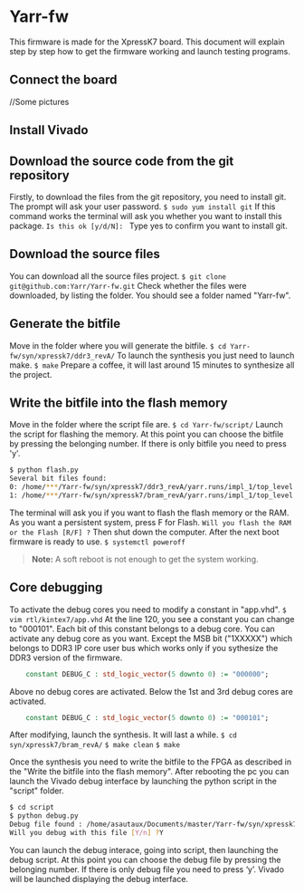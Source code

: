 # Yarr-fw
This firmware is made for the XpressK7 board. This document will explain step by step how to get the firmware working and launch testing programs.

## Connect the board
//Some pictures

## Install Vivado

## Download the source code from the git repository

Firstly, to download the files from the git repository, you need to install git. The prompt will ask your user password.
`$ sudo yum install git`
If this command works the terminal will ask you whether you want to install this package.
`Is this ok [y/d/N]: `
Type yes to confirm you want to install git. 

## Download the source files 
You can download all the source files project.
`$ git clone git@github.com:Yarr/Yarr-fw.git`
Check whether the files were downloaded, by listing the folder. You should see a folder named "Yarr-fw".

## Generate the bitfile
Move in the folder where you will generate the bitfile.
`$ cd Yarr-fw/syn/xpressk7/ddr3_revA/`
To launch the synthesis you just need to launch make.
`$ make`
Prepare a coffee, it will last around 15 minutes to synthesize all the project. 

## Write the bitfile into the flash memory
Move in the folder where the script file are.
`$ cd Yarr-fw/script/`
Launch the script for flashing the memory. At this point you can choose the bitfile by pressing the belonging number. If there is only bitfile you need to press 'y'.
```bash
$ python flash.py
Several bit files found: 
0: /home/***/Yarr-fw/syn/xpressk7/ddr3_revA/yarr.runs/impl_1/top_level.bit
1: /home/***/Yarr-fw/syn/xpressk7/bram_revA/yarr.runs/impl_1/top_level.bit
```
The terminal will ask you if you want to flash the flash memory or the RAM. As you want a persistent system, press F for Flash.
`Will you flash the RAM or the Flash [R/F] ?`
Then shut down the computer. After the next boot firmware is ready to use.
`$ systemctl poweroff`

> **Note:** A soft reboot is not enough to get the system working.

## Core debugging
To activate the debug cores you need to modify a constant in "app.vhd".
`$ vim rtl/kintex7/app.vhd`
At the line 120, you see a constant you can change to "000101". Each bit of this constant belongs to a debug core. You can activate any debug core as you want. Except the MSB bit ("1XXXXX") which belongs to DDR3 IP core user bus which works only if you sythesize the DDR3 version of the firmware.
```VHDL
    constant DEBUG_C : std_logic_vector(5 downto 0) := "000000";
```
Above no debug cores are activated. Below the 1st and 3rd debug cores are activated.
```VHDL
    constant DEBUG_C : std_logic_vector(5 downto 0) := "000101";
```
After modifying, launch the synthesis. It will last a while.
`$ cd syn/xpressk7/bram_revA/`
`$ make clean`
`$ make`

Once the synthesis you need to write the bitfile to the FPGA as described in the "Write the bitfile into the flash memory". After rebooting the pc you can launch the Vivado debug interface
by launching the python script in the "script" folder.
```bash
$ cd script
$ python debug.py 
Debug file found : /home/asautaux/Documents/master/Yarr-fw/syn/xpressk7/bram_revA/yarr.runs/impl_1/debug_nets.ltx
Will you debug with this file [Y/n] ?Y
```
You can launch the debug interace, going into script, then launching the debug script. At this point you can choose the debug file by pressing the belonging number. If there is only debug file you need to press ‘y’. Vivado will be launched displaying the debug interface.


